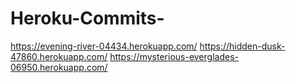 # Heroku-Commits-
https://evening-river-04434.herokuapp.com/
https://hidden-dusk-47860.herokuapp.com/
https://mysterious-everglades-06950.herokuapp.com/
